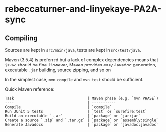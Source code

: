 # rebeccaturner-and-linyekaye-PA2A-sync

## Compiling

Sources are kept in `src/main/java`, tests are kept in `src/test/java`.

Maven (3.5.4) is preferred but a lack of complex dependencies means that
`javac` should be fine. However, Maven provides easy Javadoc generation,
executable `.jar` building, source zipping, and so on.

In the simplest case, `mvn compile` and `mvn test` should be sufficient.

Quick Maven reference:

    Task                                 | Maven phase (e.g. `mvn PHASE`)
    ----                                 | -----------
    Compile                              | `compile`
    Run JUnit 5 tests                    | `test` or `surefire:test`
    Build an executable `.jar`           | `package` or `jar:jar`
    Create a source `.zip` and `.tar.gz` | `package` or `assembly:single`
    Generate Javadocs                    | `package` or `javadoc:javadoc`
